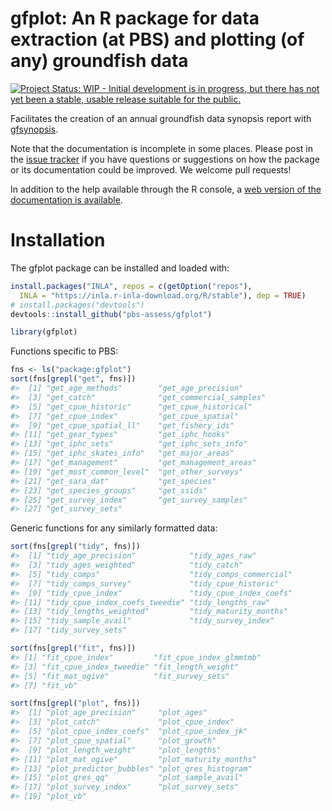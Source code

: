 # gfplot: An R package for data extraction (at PBS) and plotting (of any) groundfish data

<!-- [![Travis-CI Build Status](https://travis-ci.org/pbs-assess/gfplot.svg?branch=master)](https://travis-ci.org/pbs-assess/gfplot) -->

[![Project Status: WIP - Initial development is in progress, but there
has not yet been a stable, usable release suitable for the
public.](http://www.repostatus.org/badges/latest/wip.svg)](http://www.repostatus.org/#wip)

Facilitates the creation of an annual groundfish data synopsis report
with [gfsynopsis](https://github.com/pbs-assess/gfsynopsis).

Note that the documentation is incomplete in some places. Please post in
the [issue tracker](https://github.com/pbs-assess/gfplot/issues) if you
have questions or suggestions on how the package or its documentation
could be improved. We welcome pull requests\!

In addition to the help available through the R console, a [web version
of the documentation is
available](https://pbs-assess.github.io/gfplot/index.html).

# Installation

The gfplot package can be installed and loaded with:

``` r
install.packages("INLA", repos = c(getOption("repos"), 
  INLA = "https://inla.r-inla-download.org/R/stable"), dep = TRUE)
# install.packages("devtools")
devtools::install_github("pbs-assess/gfplot")
```

``` r
library(gfplot)
```

Functions specific to PBS:

``` r
fns <- ls("package:gfplot")
sort(fns[grepl("get", fns)])
#>  [1] "get_age_methods"        "get_age_precision"     
#>  [3] "get_catch"              "get_commercial_samples"
#>  [5] "get_cpue_historic"      "get_cpue_historical"   
#>  [7] "get_cpue_index"         "get_cpue_spatial"      
#>  [9] "get_cpue_spatial_ll"    "get_fishery_ids"       
#> [11] "get_gear_types"         "get_iphc_hooks"        
#> [13] "get_iphc_sets"          "get_iphc_sets_info"    
#> [15] "get_iphc_skates_info"   "get_major_areas"       
#> [17] "get_management"         "get_management_areas"  
#> [19] "get_most_common_level"  "get_other_surveys"     
#> [21] "get_sara_dat"           "get_species"           
#> [23] "get_species_groups"     "get_ssids"             
#> [25] "get_survey_index"       "get_survey_samples"    
#> [27] "get_survey_sets"
```

Generic functions for any similarly formatted data:

``` r
sort(fns[grepl("tidy", fns)])
#>  [1] "tidy_age_precision"            "tidy_ages_raw"                
#>  [3] "tidy_ages_weighted"            "tidy_catch"                   
#>  [5] "tidy_comps"                    "tidy_comps_commercial"        
#>  [7] "tidy_comps_survey"             "tidy_cpue_historic"           
#>  [9] "tidy_cpue_index"               "tidy_cpue_index_coefs"        
#> [11] "tidy_cpue_index_coefs_tweedie" "tidy_lengths_raw"             
#> [13] "tidy_lengths_weighted"         "tidy_maturity_months"         
#> [15] "tidy_sample_avail"             "tidy_survey_index"            
#> [17] "tidy_survey_sets"
```

``` r
sort(fns[grepl("fit", fns)])
#> [1] "fit_cpue_index"         "fit_cpue_index_glmmtmb"
#> [3] "fit_cpue_index_tweedie" "fit_length_weight"     
#> [5] "fit_mat_ogive"          "fit_survey_sets"       
#> [7] "fit_vb"
```

``` r
sort(fns[grepl("plot", fns)])
#>  [1] "plot_age_precision"     "plot_ages"             
#>  [3] "plot_catch"             "plot_cpue_index"       
#>  [5] "plot_cpue_index_coefs"  "plot_cpue_index_jk"    
#>  [7] "plot_cpue_spatial"      "plot_growth"           
#>  [9] "plot_length_weight"     "plot_lengths"          
#> [11] "plot_mat_ogive"         "plot_maturity_months"  
#> [13] "plot_predictor_bubbles" "plot_qres_histogram"   
#> [15] "plot_qres_qq"           "plot_sample_avail"     
#> [17] "plot_survey_index"      "plot_survey_sets"      
#> [19] "plot_vb"
```
